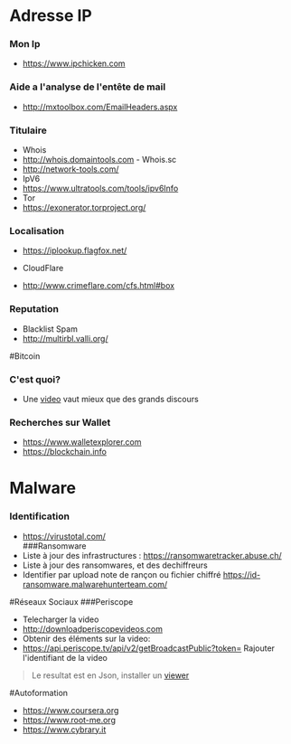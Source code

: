 # Adresse IP
### Mon Ip
 * https://www.ipchicken.com

### Aide a l'analyse de l'entête de mail
 * http://mxtoolbox.com/EmailHeaders.aspx

### Titulaire
* Whois
 * http://whois.domaintools.com - Whois.sc
 * http://network-tools.com/ 
* IpV6
 * https://www.ultratools.com/tools/ipv6Info
* Tor
 * https://exonerator.torproject.org/

### Localisation
 * https://iplookup.flagfox.net/

* CloudFlare
 * http://www.crimeflare.com/cfs.html#box

### Reputation
* Blacklist Spam
 * http://multirbl.valli.org/
  
#Bitcoin
### C'est quoi?
* Une [video](https://numaparis.ubicast.tv/videos/20-06-2013-140755/) vaut mieux que des grands discours

### Recherches sur Wallet
* https://www.walletexplorer.com
* https://blockchain.info  

# Malware
### Identification
* https://virustotal.com/  
###Ransomware
* Liste à jour des infrastructures : https://ransomwaretracker.abuse.ch/
* Liste à jour des ransomwares, et des dechiffreurs 
* Identifier par upload note de rançon ou fichier chiffré https://id-ransomware.malwarehunterteam.com/
  
#Réseaux Sociaux
###Periscope
* Telecharger la video 
 * http://downloadperiscopevideos.com
* Obtenir des éléments sur la video:
 * https://api.periscope.tv/api/v2/getBroadcastPublic?token= Rajouter l'identifiant de la video  
 >Le resultat est en Json, installer un [viewer](https://addons.mozilla.org/fr/firefox/addon/jsonview/?src=search)  
  
#Autoformation
* https://www.coursera.org
* https://www.root-me.org
* https://www.cybrary.it
